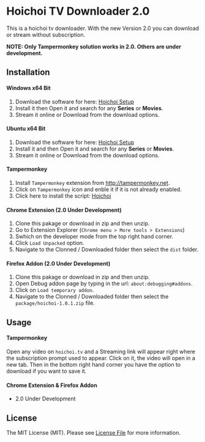 # Hoichoi TV Downloader 2.0

This is a hoichoi tv downloader. With the new Version 2.0 you can download or stream without subscription.

**NOTE: Only Tampermonkey solution works in 2.0. Others are under development.**

## Installation

#### Windows x64 Bit

1. Download the software for here: [Hoichoi Setup](https://www.filehosting.org/file/details/781800/Hoichoi-1.0.1-Setup.exe)
2. Install it then Open it and search for any **Series** or **Movies**.
3. Stream it online or Download from the download options.

#### Ubuntu x64 Bit

1. Download the software for here: [Hoichoi Setup](https://www.filehosting.org/file/details/781483/hoichoi_1.0.0_amd64.deb)
2. Install it and then Open it and search for any **Series** or **Movies**.
3. Stream it online or Download from the download options.


#### Tampermonkey

1. Install `Tampermonkey` extension from http://tampermonkey.net.
2. Click on `Tampermonkey` icon and enble it if it is not already enabled.
3. Click here to install the script: [Hoichoi](https://github.com/tzsk/hoichoi/raw/master/Hoichoi.user.js)

#### Chrome Extension (2.0 Under Development)

1. Clone this pakage or download in zip and then unzip.
2. Go to Extension Explorer (`Chrome menu > More tools > Extensions`)
3. Swhich on the developer mode from the top right hand corner.
4. Click `Load Unpacked` option.
5. Navigate to the Clonned / Downloaded folder then select the `dist` folder.

#### Firefox Addon (2.0 Under Development)

1. Clone this pakage or download in zip and then unzip.
2. Open Debug addon page by typing in the url: `about:debugging#addons`.
3. Click on `Load temporary addon`.
4. Navigate to the Clonned / Downloaded folder then select the `package/hoichoi-1.0.1.zip` file.

## Usage

#### Tampermonkey

Open any video on `hoichoi.tv` and a Streaming link will appear right where the subscription prompt used to appear. Click on it, the video will open in a new tab. Then in the bottom right hand corner you have the option to download if you want to save it.

#### Chrome Extension & Firefox Addon

- 2.0 Under Development

## License

The MIT License (MIT). Please see [License File](LICENSE) for more information.
